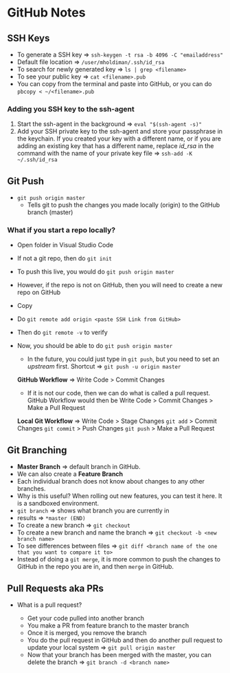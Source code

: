# GitHub Notes #

## SSH Keys ##

* To generate a SSH key => `ssh-keygen -t rsa -b 4096 -C "emailaddress"`
* Default file location => `/user/mholdiman/.ssh/id_rsa`
* To search for newly generated key => `ls | grep <filename>`
* To see your public key => `cat <filename>.pub`
* You can copy from the terminal and paste into GitHub, or you can do `pbcopy < ~/<filename>.pub`

### Adding you SSH key to the ssh-agent ###

1. Start the ssh-agent in the background => `eval "$(ssh-agent -s)"`
2. Add your SSH private key to the ssh-agent and store your passphrase in the keychain.  If you created your key with a different name, or if you are adding an existing key that has a different name, replace _id_rsa_ in the command with the name of your private key file => `ssh-add -K ~/.ssh/id_rsa`

## Git Push ##

* `git push origin master`
  * Tells git to push the changes you made locally (origin) to the GitHub branch (master)

### What if you start a repo locally? ###

* Open folder in Visual Studio Code
* If not a git repo, then do `git init`
* To push this live, you would do `git push origin master`
* However, if the repo is not on GitHub, then you will need to create a new repo on GitHub
* Copy 
* Do `git remote add origin <paste SSH Link from GitHub>`
* Then do `git remote -v` to verify
* Now, you should be able to do `git push origin master`
  * In the future, you could just type in `git push`, but you need to set an _upstream_ first.  Shortcut => `git push -u origin master`

  **GitHub Workflow** => Write Code > Commit Changes

  * If it is not our code, then we can do what is called a pull request.  GitHub Workflow would then be Write Code > Commit Changes > Make a Pull Request

  **Local Git Workflow** => Write Code > Stage Changes `git add` > Commit Changes `git commit` > Push Changes `git push` > Make a Pull Request

## Git Branching ##

* **Master Branch** => default branch in GitHub.
* We can also create a **Feature Branch**
* Each individual branch does not know about changes to any other branches.
* Why is this useful?  When rolling out new features, you can test it here.  It is a sandboxed environment.
* `git branch` => shows what branch you are currently in 
* results => `*master (END)`
* To create a new branch => `git checkout`
* To create a new branch and name the branch => `git checkout -b <new branch name>`
* To see differences between files => `git diff <branch name of the one that you want to compare it to>`
* Instead of doing a `git merge`, it is more common to push the changes to GitHub in the repo you are in, and then `merge` in GitHub.

## Pull Requests aka PRs ##

* What is a pull request?

  * Get your code pulled into another branch
  * You make a PR from feature branch to the master branch
  * Once it is merged, you remove the branch
  * You do the pull request in GitHub and then do another pull request to update your local system => `git pull origin master`
  * Now that your branch has been merged with the master, you can delete the branch => `git branch -d <branch name>`